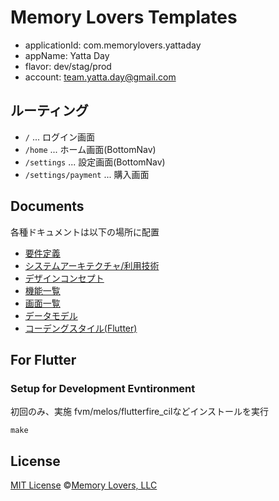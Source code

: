 # Memory Lovers Templates

- applicationId: com.memorylovers.yattaday
- appName: Yatta Day
- flavor: dev/stag/prod
- account: <team.yatta.day@gmail.com>

## ルーティング

- `/` ... ログイン画面
- `/home` ... ホーム画面(BottomNav)
- `/settings` ... 設定画面(BottomNav)
- `/settings/payment` ... 購入画面

## Documents

各種ドキュメントは以下の場所に配置

- [要件定義](/_docs/01_requirements.md)
- [システムアーキテクチャ/利用技術](_docs/02_system_architecture.md)
- [デザインコンセプト](_docs/03_designs.md)
- [機能一覧](_docs/04_features.md)
- [画面一覧](_docs/05_screens.md)
- [データモデル](_docs/06_data_models.md)
- [コーデングスタイル(Flutter)](_docs/10_cording_style_flutter.md)

## For Flutter

### Setup for Development Evntironment

初回のみ、実施
fvm/melos/flutterfire_cilなどインストールを実行

```shell
make
```

## License

[MIT License](/LICENSE) ©[Memory Lovers, LLC](https://memory-lovers.com)
